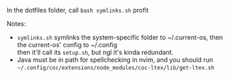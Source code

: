 In the dotfiles folder, call `bash symlinks.sh`
profit

Notes:  
* `symlinks.sh` symlinks the system-specific folder to ~/.current-os, then the current-os' config to ~/.config  
then it'll call its `setup.sh`, but ngl it's kinda redundant.  
* Java must be in path for spellchecking in nvim, and you should run `~/.config/coc/extensions/node_modules/coc-ltex/lib/get-ltex.sh`


